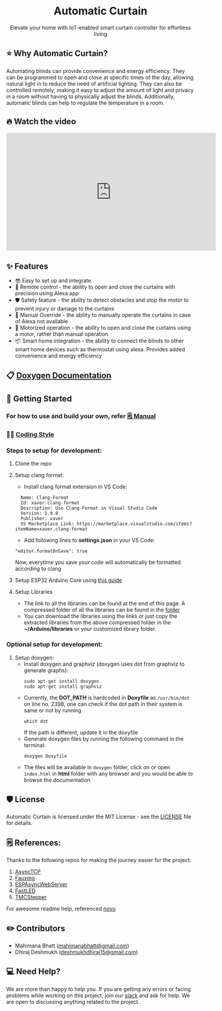 <!-- </br>

<div align="center">
  <a href="https://novu.co" target="_blank">
  <picture>
    <source media="(prefers-color-scheme: dark)" srcset="https://user-images.githubusercontent.com/8872447/165779319-34962ccc-3149-466c-b1da-97fd93254520.png">
    <img src="https://user-images.githubusercontent.com/8872447/165779274-22a190da-3284-487e-bd1e-14983df12cbb.png" width="280" alt="Logo"/>
  </picture>
  </a>
</div> -->

<h1 align="center">Automatic Curtain</h1>

<div align="center">
Elevate your home with IoT-enabled smart curtain controller for effortless living
</div>

## ⭐️ Why Automatic Curtain?
Automating blinds can provide convenience and energy efficiency. They can be programmed to open and close at specific times of the day, allowing natural light in to reduce the need of artificial lighting. They can also be controlled remotely, making it easy to adjust the amount of light and privacy in a room without having to physically adjust the blinds. Additionally, automatic blinds can help to regulate the temperature in a room.
## 🔥 Watch the video

<div style="text-align:center">
  <iframe width="560" height="315" src="https://www.youtube.com/embed/RMJ6SqKFGqU" frameborder="0" allow="accelerometer; autoplay; clipboard-write; encrypted-media; gyroscope; picture-in-picture" allowfullscreen></iframe>
</div>

## ✨ Features

- 😎 Easy to set up and integrate
- 📱 Remote control - the ability to open and close the curtains with precision using Alexa app
- 🛡 Safety feature - the ability to detect obstacles and stop the motor to prevent injury or damage to the curtains
- 💅 Manual Override - the ability to manually operate the curtains in case of Alexa not available
- 🚀 Motorized operation - the ability to open and close the curtains using a motor, rather than manual operation
- 📦 Smart home integration - the ability to connect the blinds to other smart home devices such as thermostat using alexa. Provides added convenience and energy efficiency

## 📋 [Doxygen Documentation](https://mahimanagit.github.io/automatic_curtain/)

## 🚀 Getting Started
### For how to use and build your own, refer [🗒 Manual](resources/MANUAL/manual.pdf)
### 👨‍💻 [Coding Style](https://google.github.io/styleguide/cppguide.html)
### Steps to setup for development:
1. Clone the repo
2. Setup clang format:
   - Install clang format extension in VS Code: 
    ```
      Name: Clang-Format
      Id: xaver.clang-format
      Description: Use Clang-Format in Visual Studio Code
      Version: 1.9.0
      Publisher: xaver
      VS Marketplace Link: https://marketplace.visualstudio.com/items?itemName=xaver.clang-format
    ```
   - Add following lines to **settings.json** in your VS Code:
    ```
    "editor.formatOnSave": true
    ```
    Now, everytime you save your code will automatically be formatted according to clang
    
3. Setup ESP32 Arduino Core using [this guide](https://randomnerdtutorials.com/installing-the-esp32-board-in-arduino-ide-windows-instructions/)
   
4. Setup Libraries
   - The link to all the libraries can be found at the end of this page. A compressed folder of all the libraries can be found in the [folder](resources/LIBRARY_ZIP/ac_lib.zip)
   - You can download the libraries using the links or just copy the extracted libraries from the above compressed folder in the **~/Arduino/libraries** or your customized library folder.

### Optional setup for development:
1. Setup doxygen:
   - Install doxygen and graphviz (doxygen uses dot from graphviz to generate graphs):
      ```
      sudo apt-get install doxygen
      sudo apt-get install graphviz 
      ```
   - Currently, the **DOT_PATH** is hardcoded in **Doxyfile** as `/usr/bin/dot` on line no. 2398, one can check if the dot path in their system is same or not by running
      ```
      which dot
      ```
      If the path is different, update it in the doxyfile
   - Generate doxygen files by running the following command in the terminal:
      ```
      doxygen Doxyfile
      ```
    - The files will be available in `doxygen` folder, click on or open `index.html` in **html** folder with any browser and you would be able to browse the documentation


## 🛡️ License

Automatic Curtain is licensed under the MIT License - see the [LICENSE](LICENSE.md) file for details.


## 🗒 References:

Thanks to the following repos for making the journey easier for the project:

1. [AsyncTCP](https://github.com/me-no-dev/AsyncTCP.git)
2. [Fauxmo](https://github.com/vintlabs/fauxmoESP.git)
3. [ESPAsyncWebServer](https://github.com/me-no-dev/ESPAsyncWebServer.git)
4. [FastLED](https://github.com/FastLED/FastLED.git)
5. [TMCStepper](https://github.com/teemuatlut/TMCStepper.gi)

For awesome readme help, referenced [novu](https://github.com/novuhq/novu)

## ✏️ Contributors 

- Mahimana Bhatt (mahimanabhatt@gmail.com)
- Dhiraj Deshmukh (deshmukhdhiraj15@gmail.com)

## 💻 Need Help?

We are more than happy to help you. If you are getting any errors or facing problems while working on this project, join our [slack](https://join.slack.com/t/mad-myj2315/shared_invite/zt-1n3oqsv1z-pdAomyv074gVCvfYfFaRgA) and ask for help. We are open to discussing anything related to the project.